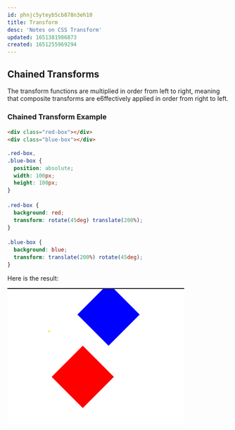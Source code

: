 ```yaml
---
id: phnjc5yteyb5cb878n3eh10
title: Transform
desc: 'Notes on CSS Transform'
updated: 1651381986873
created: 1651255969294
---
```

## Chained Transforms

The transform functions are multiplied in order from left to right, meaning that composite transforms are e6ffectively applied in order from right to left.

### Chained Transform Example

```html
<div class="red-box"></div>
<div class="blue-box"></div>
```

```css
.red-box,
.blue-box {
  position: absolute;
  width: 100px;
  height: 100px;
}

.red-box {
  background: red;
  transform: rotate(45deg) translate(200%);
}

.blue-box {
  background: blue;
  transform: translate(200%) rotate(45deg);
}
```

Here is the result:

![Chain CSS Transform Result](/assets/css-chaining-transform.png)
